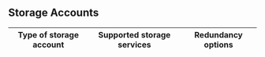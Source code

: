 ## Storage Accounts
|Type of storage account|Supported storage services | Redundancy options | 
|-----------------------|---------------------------|---------------------|
